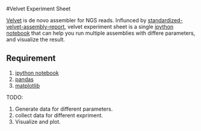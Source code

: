 #Velvet Experiment Sheet

[Velvet](https://github.com/dzerbino/velvet) is de novo assembler for NGS reads.
Influnced by [standardized-velvet-assembly-report](http://code.google.com/p/standardized-velvet-assembly-report/), 
velvet experiment sheet is a single [ipython notebook](http://ipython.org/ipython-doc/dev/interactive/htmlnotebook.html) that can 
help you run multiple assemblies with differe parameters, and visualize the result. 

<!-- You can use this experiment sheet to keep track of your tasks, and your results in the same place.
using ipython notebook this is possible. Also, an advantage of using is that you can put your experiment sheet
under source control and track the history of your work. -->

## Requirement
1. [ipython notebook](http://pandas.pydata.org)
2. [pandas](http://ipython.org/ipython-doc/dev/interactive/htmlnotebook.html)
3. [matplotlib](http://matplotlib.org)

TODO:
1. Generate data for different parameters.
2. collect data for different expriment. 
3. Visualize and plot.
